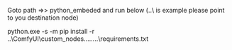 Goto path =>> python_embeded   and run below (..\\ is example please point to you destination node)

python.exe -s -m pip install -r ..\ComfyUI\custom_nodes\........\requirements.txt
